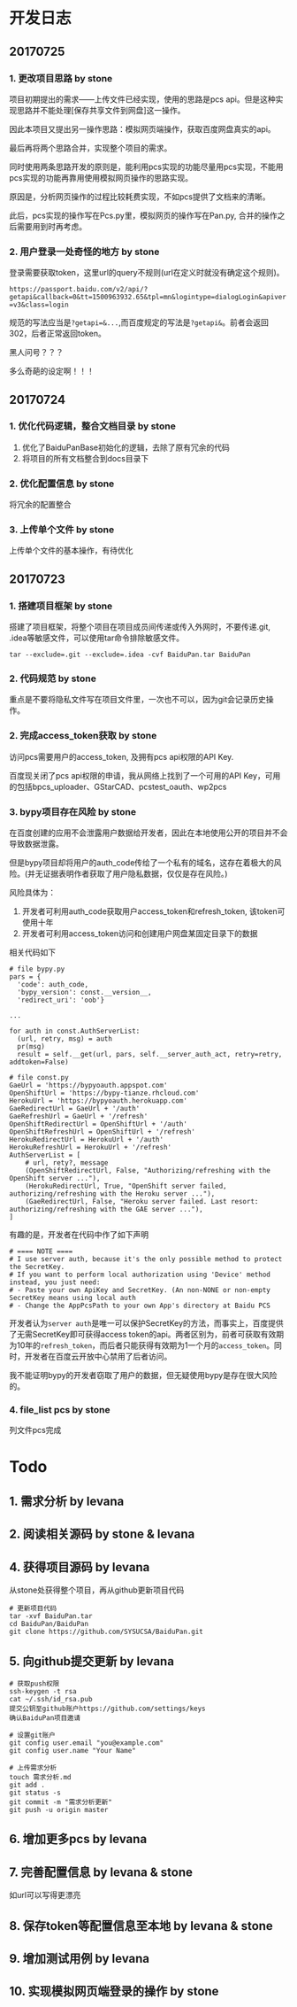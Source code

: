 # 开发日志
## 20170725
### 1. 更改项目思路 by stone
项目初期提出的需求——上传文件已经实现，使用的思路是pcs api。但是这种实现思路并不能处理[保存共享文件到网盘]这一操作。

因此本项目又提出另一操作思路：模拟网页端操作，获取百度网盘真实的api。

最后再将两个思路合并，实现整个项目的需求。

同时使用两条思路开发的原则是，能利用pcs实现的功能尽量用pcs实现，不能用pcs实现的功能再靠用使用模拟网页操作的思路实现。

原因是，分析网页操作的过程比较耗费实现，不如pcs提供了文档来的清晰。

此后，pcs实现的操作写在Pcs.py里，模拟网页的操作写在Pan.py, 合并的操作之后需要用到时再考虑。

### 2. 用户登录一处奇怪的地方 by stone
登录需要获取token，这里url的query不规则(url在定义时就没有确定这个规则)。

`https://passport.baidu.com/v2/api/?getapi&callback=0&tt=1500963932.65&tpl=mn&logintype=dialogLogin&apiver=v3&class=login`

规范的写法应当是`?getapi=&...`,而百度规定的写法是`?getapi&`。前者会返回302，后者正常返回token。

黑人问号？？？

多么奇葩的设定啊！！！

## 20170724
### 1. 优化代码逻辑，整合文档目录 by stone
1. 优化了BaiduPanBase初始化的逻辑，去除了原有冗余的代码
2. 将项目的所有文档整合到docs目录下

### 2. 优化配置信息 by stone
将冗余的配置整合

### 3. 上传单个文件 by stone
上传单个文件的基本操作，有待优化

## 20170723
### 1. 搭建项目框架 by stone
搭建了项目框架，将整个项目在项目成员间传递或传入外网时，不要传递.git, .idea等敏感文件，可以使用tar命令排除敏感文件。
```
tar --exclude=.git --exclude=.idea -cvf BaiduPan.tar BaiduPan
```

### 2. 代码规范 by stone
重点是不要将隐私文件写在项目文件里，一次也不可以，因为git会记录历史操作。

### 2. 完成access_token获取 by stone
访问pcs需要用户的access_token, 及拥有pcs api权限的API Key.

百度现关闭了pcs api权限的申请，我从网络上找到了一个可用的API Key，可用的包括bpcs_uploader、GStarCAD、pcstest_oauth、wp2pcs

### 3. bypy项目存在风险 by stone
在百度创建的应用不会泄露用户数据给开发者，因此在本地使用公开的项目并不会导致数据泄露。

但是bypy项目却将用户的auth_code传给了一个私有的域名，这存在着极大的风险。(并无证据表明作者获取了用户隐私数据，仅仅是存在风险。)

风险具体为：
1. 开发者可利用auth_code获取用户access_token和refresh_token, 该token可使用十年
2. 开发者可利用access_token访问和创建用户网盘某固定目录下的数据

相关代码如下
```
# file bypy.py
pars = {
  'code': auth_code,
  'bypy_version': const.__version__,
  'redirect_uri': 'oob'}

...

for auth in const.AuthServerList:
  (url, retry, msg) = auth
  pr(msg)
  result = self.__get(url, pars, self.__server_auth_act, retry=retry, addtoken=False)
```

```
# file const.py
GaeUrl = 'https://bypyoauth.appspot.com'
OpenShiftUrl = 'https://bypy-tianze.rhcloud.com'
HerokuUrl = 'https://bypyoauth.herokuapp.com'
GaeRedirectUrl = GaeUrl + '/auth'
GaeRefreshUrl = GaeUrl + '/refresh'
OpenShiftRedirectUrl = OpenShiftUrl + '/auth'
OpenShiftRefreshUrl = OpenShiftUrl + '/refresh'
HerokuRedirectUrl = HerokuUrl + '/auth'
HerokuRefreshUrl = HerokuUrl + '/refresh'
AuthServerList = [
	# url, rety?, message
	(OpenShiftRedirectUrl, False, "Authorizing/refreshing with the OpenShift server ..."),
	(HerokuRedirectUrl, True, "OpenShift server failed, authorizing/refreshing with the Heroku server ..."),
	(GaeRedirectUrl, False, "Heroku server failed. Last resort: authorizing/refreshing with the GAE server ..."),
]
```

有趣的是，开发者在代码中作了如下声明
```
# ==== NOTE ====
# I use server auth, because it's the only possible method to protect the SecretKey.
# If you want to perform local authorization using 'Device' method instead, you just need:
# - Paste your own ApiKey and SecretKey. (An non-NONE or non-empty SecretKey means using local auth
# - Change the AppPcsPath to your own App's directory at Baidu PCS
```
开发者认为`server auth`是唯一可以保护SecretKey的方法，而事实上，百度提供了无需SecretKey即可获得access token的api。两者区别为，前者可获取有效期为10年的`refresh_token`，而后者只能获得有效期为1一个月的`access_token`。同时，开发者在百度云开放中心禁用了后者访问。

我不能证明bypy的开发者窃取了用户的数据，但无疑使用bypy是存在很大风险的。

### 4. file_list pcs by stone
列文件pcs完成

# Todo
## 1. 需求分析 by levana
## 2. 阅读相关源码 by stone & levana
## 4. 获得项目源码 by levana
从stone处获得整个项目，再从github更新项目代码
```
# 更新项目代码
tar -xvf BaiduPan.tar
cd BaiduPan/BaiduPan
git clone https://github.com/SYSUCSA/BaiduPan.git
```

## 5. 向github提交更新 by levana
```
# 获取push权限
ssh-keygen -t rsa
cat ~/.ssh/id_rsa.pub
提交公钥至github账户https://github.com/settings/keys
确认BaiduPan项目邀请

# 设置git账户
git config user.email "you@example.com"
git config user.name "Your Name"

# 上传需求分析
touch 需求分析.md
git add .
git status -s
git commit -m "需求分析更新"
git push -u origin master
```

## 6. 增加更多pcs by levana

## 7. 完善配置信息 by levana & stone
如url可以写得更漂亮

## 8. 保存token等配置信息至本地 by levana & stone

## 9. 增加测试用例 by levana

## 10. 实现模拟网页端登录的操作 by stone
